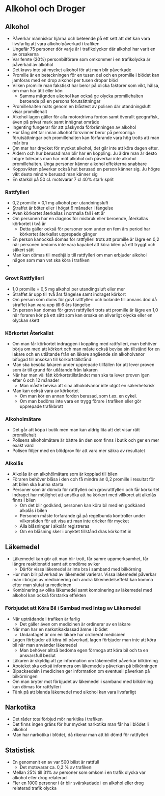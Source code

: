 # Alkohol och Droger

## Alkohol

* Påverkar människor hjärna och beteende på ett sett att det kan vara livsfarlig att vara alkoholpåverkad i trafiken
* Ungefär 75 personer dör varje år i trafikolyckor där alkohol har varit en av orsakerna
* Var femte (20%) personbilförare som omkommer i en trafikolycka är påverkad av alkohol
* Det kravs inte så mycket alkohol för att man blir påverkade
* Promille är en beteckningen för en tusen del och en promille i blödet kan jamföras med en drop alkohol per tusen dropar blöd
* Vilken promille man fakstiskt har beror på olicka faktorer som vikt, hälsa, om man har ätit eller kön
  * Samma mägnden alkohol kan också ge olycka promillehalten beroende på en persons förutsättningar
* Promillehalten mäts genom en blåstest av polisen där utandningsluft visar promillehalt
* Alkohol lagen gäller för alla motordrivna fordon samt överallt geografisk, även på privat mark samt inhägnat område
* Ingenting fungerar för att påskynda förbränningen av alkohol
* Hur lång det tar innan alkohol försvinner beror på personliga förutsättningar och promillehalten kan förfarande vara hög trotts att man mår bra
* Om mar har drycket för mycket alkohol, det går inte att köra dagen efter.
* Åldern och hur berusad man blir har en koppling. Ju äldre man är desto högre tolerans man har möt alkohol och påverkar inte alkohol promillehalten. Unga personer känner alkohol effekterna snabbare
* Koppsvikten påverkar också hut berusad en person känner sig. Ju högre vikt desto mindre berusad man känner sig
* En starköl på 50 cl. motsvarar 7 cl 40% stark sprit

### Rattfylleri

* 0,2 promille = 0,1 mg alkohol per utandningsluft 
* Straffet är böter eller i högst 6 månader i fängelse
* Även körkortet återkallas i normalla fall i ett år
* Om personen har en diagnos för misbruk eller beroende, återkallas körkortet i två år
  * Detta gäller också för personer som under en fem års period har körkortet återkallat upprepade gånger
* En person kanockså domas för rattfylleri trots att promille är lägre en 0,2 när personen bedoms inte vara kapabel att köra bilen på ett tryggt och säkert sätt
* Man kan dömas till medhjälp till rattfylleri om man erbjuder alkohol någon som man vet ska köra i trafiken
* 

### Grovt Rattfylleri

* 1,0 promille = 0,5 mg alkohol per utandingsluft eller mer
* Straffet är upp till två års fängelse samt indraget körkort
* Om person som doms för govt rattfylleri och bolande till annans död då straffet kan vara upp till 6 års fängelse
* En person kan domas för grovt rattfylleri trots att promille är lägre en 1,0 när foraren kör på ett sätt som kan orsaka en allvarligt olycka eller en olyckan skett

### Körkortet Återkallat

* Om man får körkortet indraggen i koppling med rattfylleri, man behöver börja om med att körkort och man måste också bevisa sin tillstånd för en lakare och en utlåtande från en läkare angående sin alkoholvanor bifogad till ansökan till körkortstillstånd 
* Man ska besöka lakaren under upprepade tillfällen för att lever proven som är till grund för utlåtande från lakaren
* När har man väl fått körkortstillståndet man ska ta lever proven igen efter 6 och 12 månader
  * Man måste bevisa att sina alhokolvanor inte utgöt en säkerhetsrisk
* Man kan också vara av körkortet 
  * Om man kör en annan fordon berusad, som t.ex. en cykel.
  * Om man bedöms inte vara en trygg förare i trafiken eller gör upprepade trafikbrott

### Alkoholmätare

* Det går att köpa i butik men man kan aldrig lita att det visar rätt promillehalt
* Polisens alkoholmätare är bättre än den som finns i butik och ger en mer exakt värd
* Polisen följer med en blödprov för att vara mer säkra av resultatet

### Alkolås

* Alkolås är en alkohölmätare som är kopplad till bilen
* Föraren behöver blåsa i den coh få mindre än 0,2 promille i resultat för att bilen ska kunna starta
* Personer som är dömda för rattfylleri och grovrattfylleri och får körkortet indraget har möjlighet att ansöka att ha körkort med villkoret att alkolås finns i bilen
  * Om det blir godkänd, personen kan köra bil med en godkäand alkolås i bilen
  * Personen måste forfarande gå på regelbunda kontroller under vilkorstiden för att visa att man inte dricker för mycket
  * Alla blåsningar i alkolår registreras
  * Om en blåsning sker i onyktet tillstånd dras körkortet in

## Läkemedel

* Läkemedel kan gör att man blir trott, får samre uppmerksamhet, får längre reaktionstid samt att omdöme sviker
  * Därför vissa läkemedel är inte bra i samband med bilkörning
* Hur man blir påverkad av läkemedel varierar. Vissa läkemedel påverkar man i början av medicinering och andra läkemedelseffekt kan komma efter man slutat ta medicinen
* Kombinering av olika läkemedel samt kombinering av läkemedel med alkohol kan också förstarka effekten

### Förbjudet att Köra Bil i Sambad med Intag av Läkemedel

* När upträdande i trafiken är farlig
  * Det gäller även om medicinen är ordinerar av en läkare 
* När man har en narkotikaklassad ämne i blödet 
  * Undantaget är om en läkare har ordinerat medicinen
* Lagen förbjuder att köra bil påverkad, lagen förbjuder man inte att köra bil när man använder läkemedel
  * Man behöver alltså bedöma egen förmoga att köra bil och ta en ansvarsfull beslut
* Läkaren är skyldig att ge information om läkemedlet påverkar bilkörning
* Apoteket ska också informera om läkemedels påverkan på bilkörningen
* Bipacksedeln i medicinen ger information om eventuell påverkan på bilkörningen
* Om man bryter mot förbjudet av läkemedel i samband med bilkörning kan dömas för rattfylleri
* Tänk på att blanda läkemedel med alkohol kan vara livsfarligt

## Narkotika

* Det råder totalförbjud mör narkitika i trafiken
* Det finns ingen gräns för hur mycket narkotika man får ha i blödet li alkohol
* Man har narkotika i blödet, då rikerar man att bli dömd för rattfylleri

## Statistisk

* En genomsnit en av var 500 bilist är rattfull
  * Det motsvarar ca. 0,2 % av trafiken
* Mellan 25% till 31% av personer som omkom i en trafik olycka var alkohol eller drog relaterad
* Fler en 1000 personer i år blir svårskadade  i en alkohol eller drog relaterad trafik olycka
